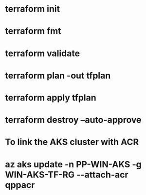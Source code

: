 # terraform init
# terraform fmt
# terraform validate
# terraform plan -out tfplan
# terraform apply tfplan
# terraform destroy –auto-approve


# To link the AKS cluster with ACR
# az aks update -n PP-WIN-AKS -g WIN-AKS-TF-RG --attach-acr qppacr